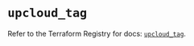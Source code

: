 # `upcloud_tag`

Refer to the Terraform Registry for docs: [`upcloud_tag`](https://registry.terraform.io/providers/upcloudltd/upcloud/5.2.2/docs/resources/tag).

